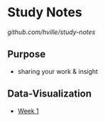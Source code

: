 # Study Notes

*github.com/hville/study-notes*

## Purpose
* sharing your work & insight

## Data-Visualization

* [Week 1](data-visualization-w1.md)

